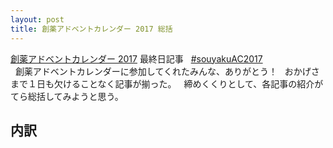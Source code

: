 ```yaml
---
layout: post
title: 創薬アドベントカレンダー 2017 総括
---
```


[創薬アドベントカレンダー 2017](https://adventar.org/calendars/2412) 最終日記事  
[#souyakuAC2017](https://twitter.com/search?q=%23souyakuAC2017)  
  
創薬アドベントカレンダーに参加してくれたみんな、ありがとう！  
おかげさまで１日も欠けることなく記事が揃った。
  
締めくくりとして、各記事の紹介がてら総括してみようと思う。  
  
## 内訳
